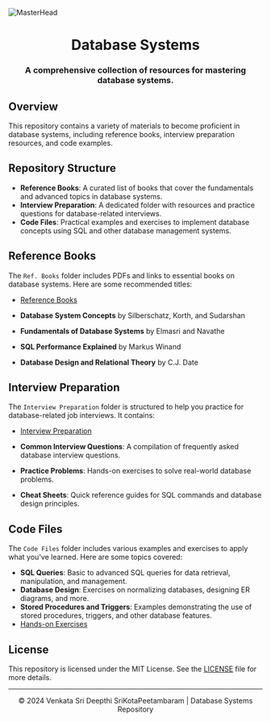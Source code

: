 ![MasterHead](https://i.giphy.com/110dhxfJebYOTm.webp)
<h1 align="center">Database Systems</h1>
<h3 align="center">A comprehensive collection of resources for mastering database systems.</h3>

## Overview

This repository contains a variety of materials to become proficient in database systems, including reference books, interview preparation resources, and code examples.

## Repository Structure

- **Reference Books**: A curated list of books that cover the fundamentals and advanced topics in database systems.
- **Interview Preparation**: A dedicated folder with resources and practice questions for database-related interviews.
- **Code Files**: Practical examples and exercises to implement database concepts using SQL and other database management systems.

## Reference Books

The `Ref. Books` folder includes PDFs and links to essential books on database systems. Here are some recommended titles:

- [Reference Books](https://github.com/SKPVenkataSDeepthi/Database-Systems/tree/main/Ref.%20Books)
  
- **Database System Concepts** by Silberschatz, Korth, and Sudarshan
- **Fundamentals of Database Systems** by Elmasri and Navathe
- **SQL Performance Explained** by Markus Winand
- **Database Design and Relational Theory** by C.J. Date


## Interview Preparation

The `Interview Preparation` folder is structured to help you practice for database-related job interviews. It contains:

- [Interview Preparation](https://github.com/SKPVenkataSDeepthi/Database-Systems/tree/main/System%20Design%20Interview%20Prep)
  
- **Common Interview Questions**: A compilation of frequently asked database interview questions.
- **Practice Problems**: Hands-on exercises to solve real-world database problems.
- **Cheat Sheets**: Quick reference guides for SQL commands and database design principles.

## Code Files

The `Code Files` folder includes various examples and exercises to apply what you've learned. Here are some topics covered:

- **SQL Queries**: Basic to advanced SQL queries for data retrieval, manipulation, and management.
- **Database Design**: Exercises on normalizing databases, designing ER diagrams, and more.
- **Stored Procedures and Triggers**: Examples demonstrating the use of stored procedures, triggers, and other database features.
- [Hands-on Exercises](https://github.com/SKPVenkataSDeepthi/Database-Systems/tree/main/Hands-on)



## License

This repository is licensed under the MIT License. See the [LICENSE](LICENSE) file for more details.

------
<p align="center">&copy; 2024 Venkata Sri Deepthi SriKotaPeetambaram | Database Systems Repository</p>
